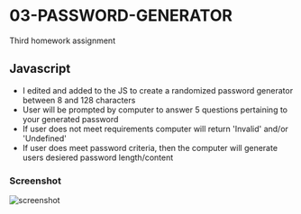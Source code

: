 # 03-PASSWORD-GENERATOR
Third homework assignment

## Javascript
- I edited and added to the JS to create a randomized password generator between 8 and 128 characters
- User will be prompted by computer to answer 5 questions pertaining to your generated password
- If user does not meet requirements computer will return 'Invalid' and/or 'Undefined'
- If user does meet password criteria, then the computer will generate users desiered password length/content

### Screenshot
![screenshot](assets/screencapture-file-C-Users-lynds-code-homework-03-PASSWORD-GENERATOR-index-html-2021-03-05-13_22_12.png)
